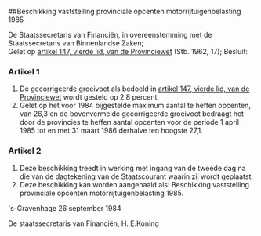 <meta http-equiv='Content-Type' content='text/html; charset=utf-8' />

##Beschikking vaststelling provinciale opcenten motorrijtuigenbelasting 1985

De Staatssecretaris van Financiën, in overeenstemming met de Staatssecretaris van Binnenlandse Zaken;  
Gelet op [artikel 147, vierde lid, van de Provinciewet](../../../../../../../../wet/provinciewet/BWBR0005645/README.md) (Stb. 1962, 17);
Besluit:    

### Artikel  1  

1.  De gecorrigeerde groeivoet als bedoeld in [artikel 147, vierde lid, van de Provinciewet](../../../../../../../../wet/provinciewet/BWBR0005645/README.md) wordt gesteld op 2,8 percent.   
2.  Gelet op het voor 1984 bijgestelde maximum aantal te heffen opcenten, van 26,3 en de bovenvermelde gecorrigeerde groeivoet bedraagt het door de provincies te heffen aantal opcenten voor de periode 1 april 1985 tot en met 31 maart 1986 derhalve ten hoogste 27,1.   

### Artikel  2  

1.  Deze beschikking treedt in werking met ingang van de tweede dag na die van de dagtekening van de Staatscourant waarin zij wordt geplaatst.   
2.  Deze beschikking kan worden aangehaald als: Beschikking vaststelling provinciale opcenten motorrijtuigenbelasting 1985.   

's-Gravenhage 
26 september 1984    

De 
staatssecretaris van Financiën, 
H. E.Koning    
